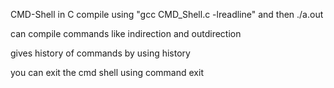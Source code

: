 CMD-Shell in C
compile using "gcc CMD_Shell.c -lreadline" and then ./a.out

can compile commands like indirection and outdirection 

gives history of commands by using history 

you can exit the cmd shell using command exit 

